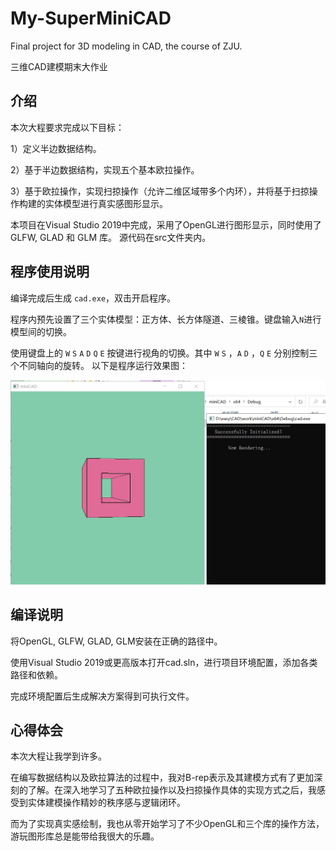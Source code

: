 # My-SuperMiniCAD
Final project for 3D modeling in CAD, the course of ZJU.

三维CAD建模期末大作业

## 介绍
本次大程要求完成以下目标：

1）定义半边数据结构。

2）基于半边数据结构，实现五个基本欧拉操作。

3）基于欧拉操作，实现扫掠操作（允许二维区域带多个内环），并将基于扫掠操作构建的实体模型进行真实感图形显示。

本项目在Visual Studio 2019中完成，采用了OpenGL进行图形显示，同时使用了 GLFW, GLAD 和 GLM 库。
源代码在src文件夹内。

## 程序使用说明
编译完成后生成 `cad.exe`，双击开启程序。

程序内预先设置了三个实体模型：正方体、长方体隧道、三棱锥。键盘输入`N`进行模型间的切换。

使用键盘上的 `W` `S` `A` `D` `Q` `E` 按键进行视角的切换。其中 `W` `S` ，`A` `D` ，`Q` `E` 分别控制三个不同轴向的旋转。
以下是程序运行效果图：

![运行图](运行图.jpg)

## 编译说明
将OpenGL, GLFW, GLAD, GLM安装在正确的路径中。

使用Visual Studio 2019或更高版本打开cad.sln，进行项目环境配置，添加各类路径和依赖。

完成环境配置后生成解决方案得到可执行文件。

## 心得体会
本次大程让我学到许多。

在编写数据结构以及欧拉算法的过程中，我对B-rep表示及其建模方式有了更加深刻的了解。在深入地学习了五种欧拉操作以及扫掠操作具体的实现方式之后，我感受到实体建模操作精妙的秩序感与逻辑闭环。

而为了实现真实感绘制，我也从零开始学习了不少OpenGL和三个库的操作方法，游玩图形库总是能带给我很大的乐趣。
